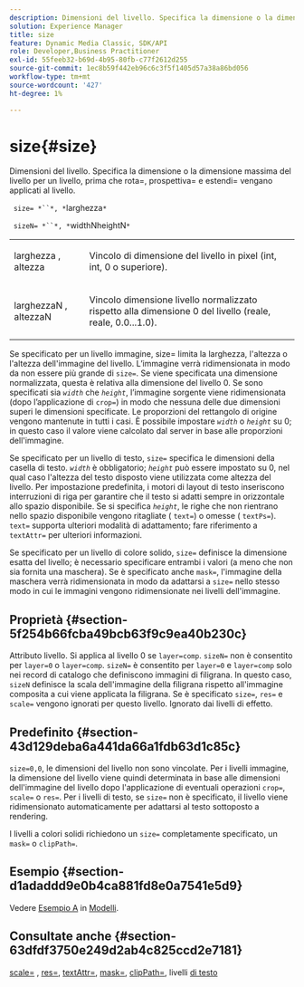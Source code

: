 ```yaml
---
description: Dimensioni del livello. Specifica la dimensione o la dimensione massima del livello per un livello, prima che rota=, prospettiva= e estendi= vengano applicati al livello.
solution: Experience Manager
title: size
feature: Dynamic Media Classic, SDK/API
role: Developer,Business Practitioner
exl-id: 55feeb32-b69d-4b95-80fb-c77f2612d255
source-git-commit: 1ec8b59f442eb96c6c3f5f1405d57a38a86bd056
workflow-type: tm+mt
source-wordcount: '427'
ht-degree: 1%

---
```


# size{#size}

Dimensioni del livello. Specifica la dimensione o la dimensione massima del livello per un livello, prima che rota=, prospettiva= e estendi= vengano applicati al livello.

` size= *``*, *`larghezza`*`

` sizeN= *``*, *`widthNheightN`*`

<table id="simpletable_FBE17D736F93485AA0053BF447B4CC9F"> 
 <tr class="strow"> 
  <td class="stentry"> <p> <span class="codeph"> <span class="varname"> larghezza  </span>,  <span class="varname"> altezza  </span> </span> </p> </td> 
  <td class="stentry"> <p>Vincolo di dimensione del livello in pixel (int, int, 0 o superiore). </p> </td> 
 </tr> 
 <tr class="strow"> 
  <td class="stentry"> <p> <span class="codeph"> <span class="varname"> larghezzaN  </span>,  <span class="varname"> altezzaN  </span> </span> </p> </td> 
  <td class="stentry"> <p>Vincolo dimensione livello normalizzato rispetto alla dimensione 0 del livello (reale, reale, 0.0...1.0). </p> </td> 
 </tr> 
</table>

Se specificato per un livello immagine, size= limita la larghezza, l&#39;altezza o l&#39;altezza dell&#39;immagine del livello. L’immagine verrà ridimensionata in modo da non essere più grande di `size=`. Se viene specificata una dimensione normalizzata, questa è relativa alla dimensione del livello 0. Se sono specificati sia *`width`* che *`height`*, l’immagine sorgente viene ridimensionata (dopo l’applicazione di `crop=`) in modo che nessuna delle due dimensioni superi le dimensioni specificate. Le proporzioni del rettangolo di origine vengono mantenute in tutti i casi. È possibile impostare *`width`* o *`height`* su 0; in questo caso il valore viene calcolato dal server in base alle proporzioni dell&#39;immagine.

Se specificato per un livello di testo, `size=` specifica le dimensioni della casella di testo. *`width`* è obbligatorio;  *`height`* può essere impostato su 0, nel qual caso l&#39;altezza del testo disposto viene utilizzata come altezza del livello. Per impostazione predefinita, i motori di layout di testo inseriscono interruzioni di riga per garantire che il testo si adatti sempre in orizzontale allo spazio disponibile. Se si specifica *`height`*, le righe che non rientrano nello spazio disponibile vengono ritagliate ( `text=`) o omesse ( `textPs=`). `text=` supporta ulteriori modalità di adattamento; fare riferimento a  `textAttr=` per ulteriori informazioni.

Se specificato per un livello di colore solido, `size=` definisce la dimensione esatta del livello; è necessario specificare entrambi i valori (a meno che non sia fornita una maschera). Se è specificato anche `mask=`, l&#39;immagine della maschera verrà ridimensionata in modo da adattarsi a `size=` nello stesso modo in cui le immagini vengono ridimensionate nei livelli dell&#39;immagine.

## Proprietà {#section-5f254b66fcba49bcb63f9c9ea40b230c}

Attributo livello. Si applica al livello 0 se `layer=comp`. `sizeN=` non è consentito per  `layer=0` o  `layer=comp`. `sizeN=` è consentito per  `layer=0` e  `layer=comp` solo nei record di catalogo che definiscono immagini di filigrana. In questo caso, `sizeN` definisce la scala dell&#39;immagine della filigrana rispetto all&#39;immagine composita a cui viene applicata la filigrana. Se è specificato `size=`, `res=` e `scale=` vengono ignorati per questo livello. Ignorato dai livelli di effetto.

## Predefinito {#section-43d129deba6a441da66a1fdb63d1c85c}

`size=0,0`, le dimensioni del livello non sono vincolate. Per i livelli immagine, la dimensione del livello viene quindi determinata in base alle dimensioni dell&#39;immagine del livello dopo l&#39;applicazione di eventuali operazioni `crop=`, `scale=` o `res=`. Per i livelli di testo, se `size=` non è specificato, il livello viene ridimensionato automaticamente per adattarsi al testo sottoposto a rendering.

I livelli a colori solidi richiedono un `size=` completamente specificato, un `mask=` o `clipPath=`.

## Esempio {#section-d1adaddd9e0b4ca881fd8e0a7541e5d9}

Vedere [Esempio A](../../../../../is-api/http-ref/image-serving-api-ref/c-http-protocol-reference/c-templates/r-example-a.md#reference-c78ea82e8a1646738e764fa6685dfbac) in [Modelli](../../../../../is-api/http-ref/image-serving-api-ref/c-http-protocol-reference/c-templates/c-templates.md#concept-3cd2d2adae0e41b2979b9640244d4d3e).

## Consultate anche {#section-63dfdf3750e249d2ab4c825ccd2e7181}

[scale=](../../../../../is-api/http-ref/image-serving-api-ref/c-http-protocol-reference/c-command-reference/r-is-http-scale.md#reference-098c30cea1764f189e6f7c7e400cc065) ,  [res=](../../../../../is-api/http-ref/image-serving-api-ref/c-http-protocol-reference/c-command-reference/r-res.md#reference-3d6fe416801148dea0f786f2b5169e55),  [textAttr=](../../../../../is-api/http-ref/image-serving-api-ref/c-http-protocol-reference/c-command-reference/r-textattr.md#reference-ff00484fa3244286abeff34911f7ec0d),  [mask=](../../../../../is-api/http-ref/image-serving-api-ref/c-http-protocol-reference/c-command-reference/r-mask.md#reference-922254e027404fb890b850e2723ee06e),  [clipPath=](../../../../../is-api/http-ref/image-serving-api-ref/c-http-protocol-reference/c-command-reference/r-clippath.md#reference-8139b1b52dc54749b51b109521ddf83d), livelli  [di testo](../../../../../is-api/http-ref/image-serving-api-ref/c-http-protocol-reference/c-text-formatting/r-text-layers.md#reference-47e78cfb18134db5ab09e17af14a6a8f)
